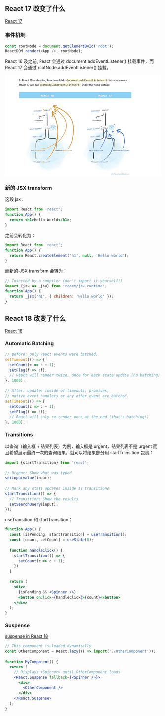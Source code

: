 
## React 17 改变了什么
[React 17](https://reactjs.org/blog/2020/10/20/react-v17.html)

### 事件机制

```js
const rootNode = document.getElementById('root');
ReactDOM.render(<App />, rootNode);
```
React 16 及之前, React 会通过 document.addEventListener() 挂载事件，而 React 17 会通过 rootNode.addEventListener() 挂载。

![](./event.jpg)

### 新的 JSX transform

这段 jsx：
```jsx
import React from 'react';
function App() {
  return <h1>Hello World</h1>;
}
```
之前会转化为：
```js
import React from 'react';
function App() {
  return React.createElement('h1', null, 'Hello world');
}
```
而新的 JSX transform 会转为：
```js
// Inserted by a compiler (don't import it yourself!)
import {jsx as _jsx} from 'react/jsx-runtime';
function App() {
  return _jsx('h1', { children: 'Hello world' });
}
```

## React 18 改变了什么
[React 18](https://reactjs.org/blog/2022/03/29/react-v18.html)

### Automatic Batching
```js
// Before: only React events were batched.
setTimeout(() => {
  setCount(c => c + 1);
  setFlag(f => !f);
  // React will render twice, once for each state update (no batching)
}, 1000);

// After: updates inside of timeouts, promises,
// native event handlers or any other event are batched.
setTimeout(() => {
  setCount(c => c + 1);
  setFlag(f => !f);
  // React will only re-render once at the end (that's batching!)
}, 1000);
```

### Transitions

以查询（输入框 + 结果列表）为例，输入框是 urgent，结果列表不是 urgent 而且希望展示最终一次的查询结果，就可以将结果部分用 startTransition 包裹：

```js
import {startTransition} from 'react';

// Urgent: Show what was typed
setInputValue(input);

// Mark any state updates inside as transitions
startTransition(() => {
  // Transition: Show the results
  setSearchQuery(input);
});
```
useTransition 和 startTransition：
```jsx
function App() {
  const [isPending, startTransition] = useTransition();
  const [count, setCount] = useState(0);
  
  function handleClick() {
    startTransition(() => {
      setCount(c => c + 1);
    })
  }

  return (
    <div>
      {isPending && <Spinner />}
      <button onClick={handleClick}>{count}</button>
    </div>
  );
}
```

### Suspense

[suspense in React 18](https://github.com/reactjs/rfcs/blob/main/text/0213-suspense-in-react-18.md)

```jsx
// This component is loaded dynamically
const OtherComponent = React.lazy(() => import('./OtherComponent'));

function MyComponent() {
  return (
    // Displays <Spinner> until OtherComponent loads
    <React.Suspense fallback={<Spinner />}>
      <div>
        <OtherComponent />
      </div>
    </React.Suspense>
  );
}
```

<!-- 
JSX 上写的事件并没有绑定在对应的真实 DOM 上，而是通过事件代理的方式，将所有的事件都统一绑定在了 document 上。这样的方式不仅减少了内存消耗，还能在组件挂载销毁时统一订阅和移除事件。

另外冒泡到 document 上的事件也不是原生浏览器事件，而是 React 自己实现的合成事件（SyntheticEvent）。因此我们如果不想要事件冒泡的话，调用 event.stopPropagation 是无效的，而应该调用 event.preventDefault。

实现合成事件的目的如下：

- 合成事件首先抹平了浏览器之间的兼容问题，另外这是一个跨浏览器原生事件包装器，赋予了跨浏览器开发的能力；
- 对于原生浏览器事件来说，浏览器会给监听器创建一个事件对象。如果你有很多的事件监听，那么就需要分配很多的事件对象，造成高额的内存分配问题。但是对于合成事件来说，有一个事件池专门来管理它们的创建和销毁，当事件需要被使用时，就会从池子中复用对象，事件回调结束后，就会销毁事件对象上的属性，从而便于下次复用事件对象。 -->
